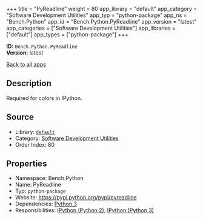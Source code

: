﻿+++
title = "PyReadline"
weight = 80
app_library = "default"
app_category = "Software Development Utilities"
app_typ = "python-package"
app_ns = "Bench.Python"
app_id = "Bench.Python.PyReadline"
app_version = "latest"
app_categories = ["Software Development Utilities"]
app_libraries = ["default"]
app_types = ["python-package"]
+++

**ID:** `Bench.Python.PyReadline`  
**Version:** latest  
<!--more-->

[Back to all apps](/apps/)

## Description
Required for colors in IPython.

## Source

* Library: [`default`](/app_libraries/default)
* Category: [Software Development Utilities](/app_categories/software-development-utilities)
* Order Index: 80

## Properties

* Namespace: Bench.Python
* Name: PyReadline
* Typ: `python-package`
* Website: <https://pypi.python.org/pypi/pyreadline>
* Dependencies: [Python 3](/apps/Bench.Python3)
* Responsibilities: [IPython (Python 2)](/apps/Bench.Python2.IPython), [IPython (Python 3)](/apps/Bench.Python3.IPython)

